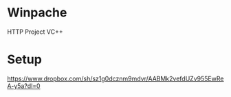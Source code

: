 # Winpache
 HTTP Project VC++

# Setup
https://www.dropbox.com/sh/sz1g0dcznm9mdvr/AABMk2vefdUZv955EwReA-y5a?dl=0
